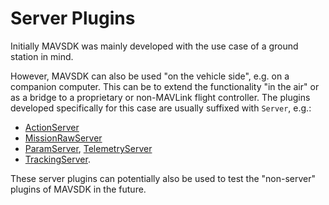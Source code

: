# Server Plugins

Initially MAVSDK was mainly developed with the use case of a ground station in mind.

However, MAVSDK can also be used "on the vehicle side", e.g. on a companion computer. This can be to extend the functionality "in the air" or as a bridge to a proprietary or non-MAVLink flight controller.
The plugins developed specifically for this case are usually suffixed with `Server`, e.g.:

- [ActionServer](../api_reference/classmavsdk_1_1_action_server.md)
- [MissionRawServer](../api_reference/classmavsdk_1_1_mission_raw_server.md)
- [ParamServer](../api_reference/classmavsdk_1_1_param_server.md), [TelemetryServer](../api_reference/classmavsdk_1_1_telemetry_server.md)
- [TrackingServer](../api_reference/classmavsdk_1_1_tracking_server.md).

These server plugins can potentially also be used to test the "non-server" plugins of MAVSDK in the future.
